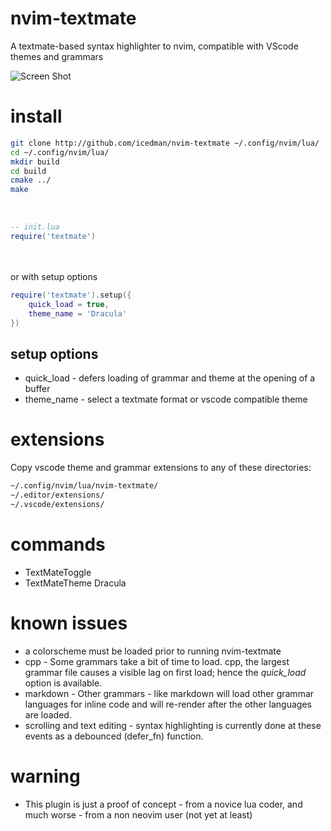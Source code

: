# nvim-textmate
A textmate-based syntax highlighter to nvim, compatible with VScode themes and grammars

![Screen Shot](https://raw.githubusercontent.com/icedman/nvim-textmate/main/screenshots/Screenshot%20from%202022-08-18%2010-15-03.png)

# install

```sh
git clone http://github.com/icedman/nvim-textmate ~/.config/nvim/lua/
cd ~/.config/nvim/lua/
mkdir build
cd build
cmake ../
make
```
<br/>

```lua
-- init.lua
require('textmate')
```

<br/>
<br/>or with setup options<br/>


```lua
require('textmate').setup({
    quick_load = true,
    theme_name = 'Dracula'
})
```

## setup options

* quick_load - defers loading of grammar and theme at the opening of a buffer 
* theme_name - select a textmate format or vscode compatible theme

# extensions

Copy vscode theme and grammar extensions to any of these directories:

```sh
~/.config/nvim/lua/nvim-textmate/
~/.editor/extensions/
~/.vscode/extensions/
```

# commands

* TextMateToggle
* TextMateTheme Dracula

# known issues

* a colorscheme must be loaded prior to running nvim-textmate
* cpp - Some grammars take a bit of time to load. cpp, the largest grammar file causes a visible lag on first load; hence the *quick_load* option is available.
* markdown - Other grammars - like markdown will load other grammar languages for inline code and will re-render after the other languages are loaded.
* scrolling and text editing - syntax highlighting is currently done at these events as a debounced (defer_fn) function.

# warning

* This plugin is just a proof of concept - from a novice lua coder, and much worse - from a non neovim user (not yet at least)

